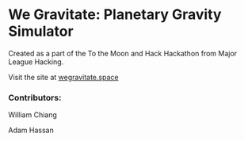 # We Gravitate: Planetary Gravity Simulator
Created as a part of the To the Moon and Hack Hackathon from Major League Hacking.

Visit the site at [wegravitate.space](wegravitate.space)


### Contributors:
William Chiang

Adam Hassan

